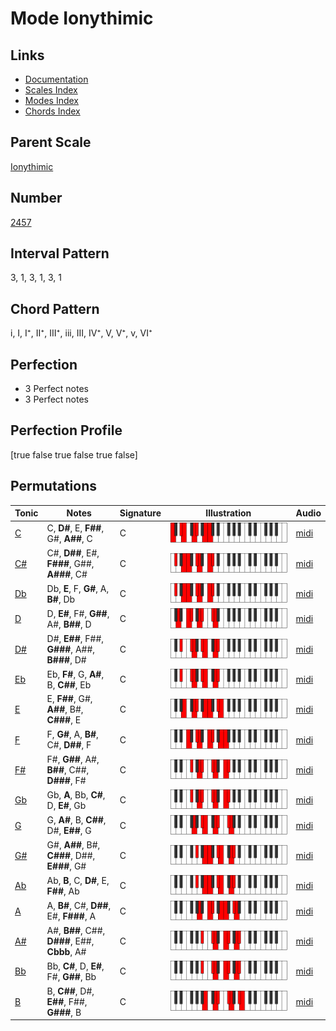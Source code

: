 # Mode Ionythimic

## Links

- [Documentation](index.md)
- [Scales Index](Scales.md)
- [Modes Index](Modes.md)
- [Chords Index](Chords.md)

## Parent Scale

[Ionythimic](ScaleIonythimic.md)

## Number

[2457](https://ianring.com/musictheory/scales/2457)

## Interval Pattern

3, 1, 3, 1, 3, 1

## Chord Pattern

i, I, I⁺, II⁺, III⁺, iii, III, IV⁺, V, V⁺, v, VI⁺

## Perfection

- 3 Perfect notes
- 3 Perfect notes

## Perfection Profile

[true false true false true false]

## Permutations

| Tonic | Notes | Signature | Illustration | Audio |
|-------|-------|-----------|--------------|-------|
| [C](ModeCNaturalIonythimic.md) | C, **D#**, E, **F##**, G#, **A##**, C | C | ![CNaturalIonythimic](ModeCNaturalIonythimic.png) | [midi](https://github.com/edipermadi/music/blob/main/docs/ModeCNaturalIonythimic.mid?raw=true) |
| [C#](ModeCSharpIonythimic.md) | C#, **D##**, E#, **F###**, G##, **A###**, C# | C | ![CSharpIonythimic](ModeCSharpIonythimic.png) | [midi](https://github.com/edipermadi/music/blob/main/docs/ModeCSharpIonythimic.mid?raw=true) |
| [Db](ModeDFlatIonythimic.md) | Db, **E**, F, **G#**, A, **B#**, Db | C | ![DFlatIonythimic](ModeDFlatIonythimic.png) | [midi](https://github.com/edipermadi/music/blob/main/docs/ModeDFlatIonythimic.mid?raw=true) |
| [D](ModeDNaturalIonythimic.md) | D, **E#**, F#, **G##**, A#, **B##**, D | C | ![DNaturalIonythimic](ModeDNaturalIonythimic.png) | [midi](https://github.com/edipermadi/music/blob/main/docs/ModeDNaturalIonythimic.mid?raw=true) |
| [D#](ModeDSharpIonythimic.md) | D#, **E##**, F##, **G###**, A##, **B###**, D# | C | ![DSharpIonythimic](ModeDSharpIonythimic.png) | [midi](https://github.com/edipermadi/music/blob/main/docs/ModeDSharpIonythimic.mid?raw=true) |
| [Eb](ModeEFlatIonythimic.md) | Eb, **F#**, G, **A#**, B, **C##**, Eb | C | ![EFlatIonythimic](ModeEFlatIonythimic.png) | [midi](https://github.com/edipermadi/music/blob/main/docs/ModeEFlatIonythimic.mid?raw=true) |
| [E](ModeENaturalIonythimic.md) | E, **F##**, G#, **A##**, B#, **C###**, E | C | ![ENaturalIonythimic](ModeENaturalIonythimic.png) | [midi](https://github.com/edipermadi/music/blob/main/docs/ModeENaturalIonythimic.mid?raw=true) |
| [F](ModeFNaturalIonythimic.md) | F, **G#**, A, **B#**, C#, **D##**, F | C | ![FNaturalIonythimic](ModeFNaturalIonythimic.png) | [midi](https://github.com/edipermadi/music/blob/main/docs/ModeFNaturalIonythimic.mid?raw=true) |
| [F#](ModeFSharpIonythimic.md) | F#, **G##**, A#, **B##**, C##, **D###**, F# | C | ![FSharpIonythimic](ModeFSharpIonythimic.png) | [midi](https://github.com/edipermadi/music/blob/main/docs/ModeFSharpIonythimic.mid?raw=true) |
| [Gb](ModeGFlatIonythimic.md) | Gb, **A**, Bb, **C#**, D, **E#**, Gb | C | ![GFlatIonythimic](ModeGFlatIonythimic.png) | [midi](https://github.com/edipermadi/music/blob/main/docs/ModeGFlatIonythimic.mid?raw=true) |
| [G](ModeGNaturalIonythimic.md) | G, **A#**, B, **C##**, D#, **E##**, G | C | ![GNaturalIonythimic](ModeGNaturalIonythimic.png) | [midi](https://github.com/edipermadi/music/blob/main/docs/ModeGNaturalIonythimic.mid?raw=true) |
| [G#](ModeGSharpIonythimic.md) | G#, **A##**, B#, **C###**, D##, **E###**, G# | C | ![GSharpIonythimic](ModeGSharpIonythimic.png) | [midi](https://github.com/edipermadi/music/blob/main/docs/ModeGSharpIonythimic.mid?raw=true) |
| [Ab](ModeAFlatIonythimic.md) | Ab, **B**, C, **D#**, E, **F##**, Ab | C | ![AFlatIonythimic](ModeAFlatIonythimic.png) | [midi](https://github.com/edipermadi/music/blob/main/docs/ModeAFlatIonythimic.mid?raw=true) |
| [A](ModeANaturalIonythimic.md) | A, **B#**, C#, **D##**, E#, **F###**, A | C | ![ANaturalIonythimic](ModeANaturalIonythimic.png) | [midi](https://github.com/edipermadi/music/blob/main/docs/ModeANaturalIonythimic.mid?raw=true) |
| [A#](ModeASharpIonythimic.md) | A#, **B##**, C##, **D###**, E##, **Cbbb**, A# | C | ![ASharpIonythimic](ModeASharpIonythimic.png) | [midi](https://github.com/edipermadi/music/blob/main/docs/ModeASharpIonythimic.mid?raw=true) |
| [Bb](ModeBFlatIonythimic.md) | Bb, **C#**, D, **E#**, F#, **G##**, Bb | C | ![BFlatIonythimic](ModeBFlatIonythimic.png) | [midi](https://github.com/edipermadi/music/blob/main/docs/ModeBFlatIonythimic.mid?raw=true) |
| [B](ModeBNaturalIonythimic.md) | B, **C##**, D#, **E##**, F##, **G###**, B | C | ![BNaturalIonythimic](ModeBNaturalIonythimic.png) | [midi](https://github.com/edipermadi/music/blob/main/docs/ModeBNaturalIonythimic.mid?raw=true) |
